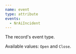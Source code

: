 ```yaml
---
name: event
type: attribute
events:
  - NrAiIncident
---
```


The record's event type.
        
Available values: `Open` and `Close`.